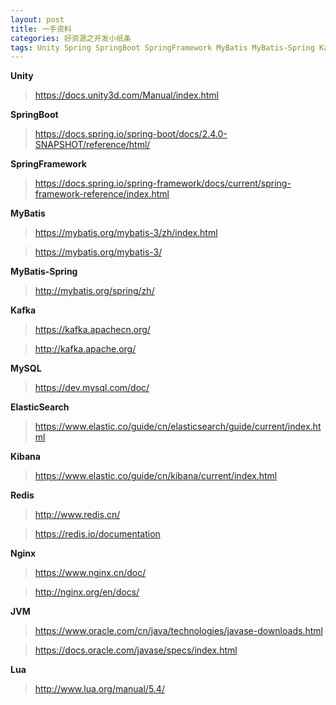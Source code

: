 ```yaml
---
layout: post
title: 一手资料
categories: 好资源之开发小纸条
tags: Unity Spring SpringBoot SpringFramework MyBatis MyBatis-Spring Kafka MySQL ElasticSearch Kibana Redis Nginx JVM Lua 
---
```


**Unity**

>https://docs.unity3d.com/Manual/index.html

**SpringBoot**

>https://docs.spring.io/spring-boot/docs/2.4.0-SNAPSHOT/reference/html/

**SpringFramework**

>https://docs.spring.io/spring-framework/docs/current/spring-framework-reference/index.html

**MyBatis**

>https://mybatis.org/mybatis-3/zh/index.html

>https://mybatis.org/mybatis-3/

**MyBatis-Spring**

>http://mybatis.org/spring/zh/

**Kafka**

>https://kafka.apachecn.org/

>http://kafka.apache.org/

**MySQL**

>https://dev.mysql.com/doc/

**ElasticSearch**

>https://www.elastic.co/guide/cn/elasticsearch/guide/current/index.html

**Kibana**

>https://www.elastic.co/guide/cn/kibana/current/index.html

**Redis**

>http://www.redis.cn/

>https://redis.io/documentation

**Nginx**

>https://www.nginx.cn/doc/

>http://nginx.org/en/docs/

**JVM**

>https://www.oracle.com/cn/java/technologies/javase-downloads.html

>https://docs.oracle.com/javase/specs/index.html

**Lua**

>http://www.lua.org/manual/5.4/


